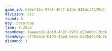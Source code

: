 ```yaml
---
game_id: 656ef13a-97af-403f-b2b6-818dc1f179c6
division: U11
round: 6
day: Saturday
time: 8.30am
teamHome: 1aaaacd2-2e1d-4587-89f2-d28e6bd12bbb
teamAway: 5f70aed6-b104-48ed-b65a-be3b56374c86
diamond: 1
---
```

